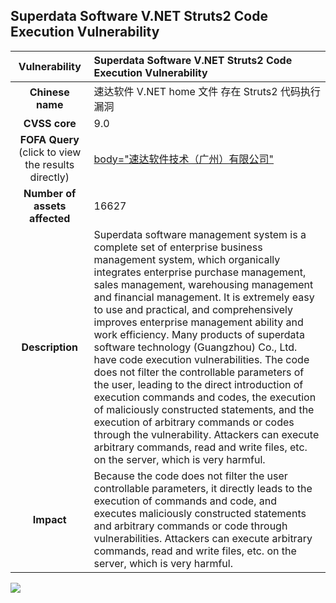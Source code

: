 ## Superdata Software V.NET Struts2 Code Execution Vulnerability

|   **Vulnerability**  | **Superdata Software V.NET Struts2 Code Execution Vulnerability**  |
| :----:   | :-----|
|  **Chinese name**  | 速达软件 V.NET home 文件 存在 Struts2 代码执行漏洞 |
| **CVSS core**  | 9.0 |
| **FOFA Query**  (click to view the results directly)| [body="速达软件技术（广州）有限公司"](https://en.fofa.info/result?qbase64=Ym9keT0i6YCf6L6%2B6L2v5Lu25oqA5pyv77yI5bm%2F5bee77yJ5pyJ6ZmQ5YWs5Y%2B4Ig%3D%3D) |
| **Number of assets affected**  | 16627 |
| **Description**  | Superdata software management system is a complete set of enterprise business management system, which organically integrates enterprise purchase management, sales management, warehousing management and financial management. It is extremely easy to use and practical, and comprehensively improves enterprise management ability and work efficiency. Many products of superdata software technology (Guangzhou) Co., Ltd. have code execution vulnerabilities. The code does not filter the controllable parameters of the user, leading to the direct introduction of execution commands and codes, the execution of maliciously constructed statements, and the execution of arbitrary commands or codes through the vulnerability. Attackers can execute arbitrary commands, read and write files, etc. on the server, which is very harmful. |
| **Impact** | Because the code does not filter the user controllable parameters, it directly leads to the execution of commands and code, and executes maliciously constructed statements and arbitrary commands or code through vulnerabilities. Attackers can execute arbitrary commands, read and write files, etc. on the server, which is very harmful. |

![](https://s3.bmp.ovh/imgs/2023/04/10/df1506737795d6f4.gif)
